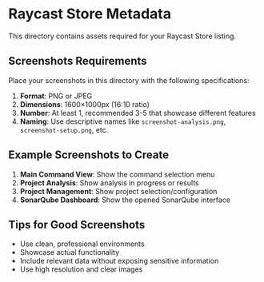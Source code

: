 # Raycast Store Metadata

This directory contains assets required for your Raycast Store listing.

## Screenshots Requirements

Place your screenshots in this directory with the following specifications:

1. **Format**: PNG or JPEG
2. **Dimensions**: 1600×1000px (16:10 ratio)
3. **Number**: At least 1, recommended 3-5 that showcase different features
4. **Naming**: Use descriptive names like `screenshot-analysis.png`, `screenshot-setup.png`, etc.

## Example Screenshots to Create

1. **Main Command View**: Show the command selection menu
2. **Project Analysis**: Show analysis in progress or results
3. **Project Management**: Show project selection/configuration
4. **SonarQube Dashboard**: Show the opened SonarQube interface

## Tips for Good Screenshots

- Use clean, professional environments
- Showcase actual functionality
- Include relevant data without exposing sensitive information
- Use high resolution and clear images
